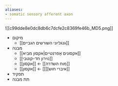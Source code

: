 ```yaml
---
aliases:
- somatic sensory afferent axon
---
```

![[c99dde8e0dc8db6c7dcfe2c8369fe46b_MD5.png]]
- מיקום
	- [[גנגליוני השורשים הגביים]]
- מבנה
	- [[אקסונים אָפרנטיים|אקסון מביא]]
	- [[נוירון חד-קוטבי]]
	- [[אקסון]] ← [[מוח השדרה]]
	- [[אקסון]] ← [[[[איברי חוש]]
- תפקיד
- תת מבנה
